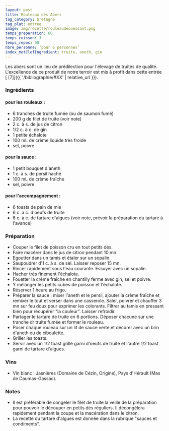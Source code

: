 ```yaml
---
layout: post
title: Rouleaux des Abers
tag_category: bretagne
tag_plat: entree
image: img/recette/rouleaudeouessant.png
temps_preparation: 60
temps_cuisson: 3
temps_repos: 90
nbre_personne: ‘pour 6 personnes’
index_motClefIngredient: truite, aneth, gin
---
```

Les abers sont un lieu de prédilection pour l'élevage de truites de qualité. L'excellence de ce produit de notre terroir est mis à profit dans cette entrée [ [7]]({{ '/bibliographie/#XX' | relative_url }}).

### Ingrédients
#### pour les rouleaux :
* 6 tranches de truite fumée (ou de saumon fumé)
* 200 g de filet de truite (voir note)
* 2 c. à s. de jus de citron
* 1/2 c. à c. de gin
* 1 petite échalote
* 100 mL de crème liquide très froide
* sel, poivre
#### pour la sauce :
* 1 petit bouquet d'aneth
* 1 c. à s. de persil haché
* 100 mL  de crème fraîche
* sel, poivre
#### pour l'accompagnement :
* 6 toasts de pain de mie
* 6 c. à c. d'oeufs de truite
* 6 c. à c. de tartare d'algues (voir note, prévoir la préparation du tartare à l'avance)


### Préparation
* Couper le filet de poisson cru en tout petits dés.
* Faire macérer dans le jus de citron pendant 10 mn.
* Egoutter dans un tamis et étaler sur un sopalin.
* Saupoudrer d'1 c. à s. de sel. Laisser reposer 15 mn.
* Rincer rapidement sous l'eau courante. Essuyer avec un sopalin.
* Hacher très finement l'échalote.
* Fouetter la crème fraîche en chantilly ferme avec gin, sel et poivre.
* Y mélanger les petits cubes de poisson et l'échalote.
* Réserver 1 heure au frigo.
* Préparer la sauce : mixer l'aneth et le persil, ajouter la crème fraîche et remixer le tout et verser dans une casserole. Saler, poivrer et chauffer 3 mn sur feu doux pour exprimer les colorants. Filtrer au tamis en pressant bien pour récupérer "la couleur". Laisser refroidir.
* Partager le tartare de truite en 6 portions. Déposer chacune sur une tranche dr truite fumée et former le rouleau.
* Poser chaque rouleau sur un lit de sauce verte et décorer avec un brin d'aneth ou de ciboulette.
* Griller les toasts.
* Servir avec un 1/2 toast grillé garni d'oeufs de truite et l'autre 1/2 toast garni de tartare d'algues.  


### Vins
* Vin blanc : Jasnières (Domaine de Cézin, Origine), Pays d'Hérault (Mas de Daumas-Gassac).


### Notes
* Il est préférable de congeler le filet de truite la veille de la préparation pour pouvoir le découper en petits dés réguliers. Il décongèlera rapidement pendant la coupe et la macération dans le citron.
* La recette du tartare d'algues est donnée dans la rubrique "sauces et condiments".
